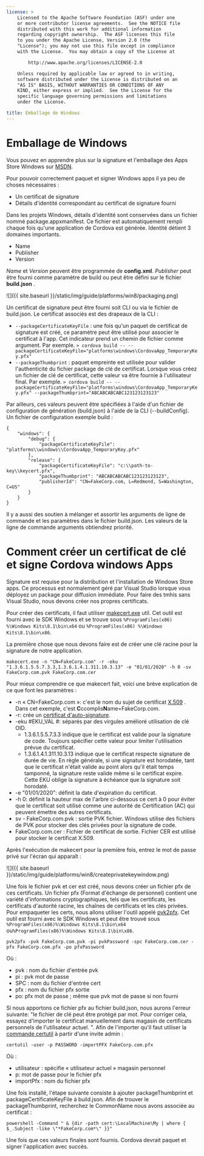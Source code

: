 ```yaml
---
license: >
    Licensed to the Apache Software Foundation (ASF) under one
    or more contributor license agreements.  See the NOTICE file
    distributed with this work for additional information
    regarding copyright ownership.  The ASF licenses this file
    to you under the Apache License, Version 2.0 (the
    "License"); you may not use this file except in compliance
    with the License.  You may obtain a copy of the License at

        http://www.apache.org/licenses/LICENSE-2.0

    Unless required by applicable law or agreed to in writing,
    software distributed under the License is distributed on an
    "AS IS" BASIS, WITHOUT WARRANTIES OR CONDITIONS OF ANY
    KIND, either express or implied.  See the License for the
    specific language governing permissions and limitations
    under the License.

title: Emballage de Windows
---
```


# Emballage de Windows

Vous pouvez en apprendre plus sur la signature et l'emballage des Apps Store Windows sur [MSDN](https://msdn.microsoft.com/en-us/library/hh446593(v=vs.85).aspx).

Pour pouvoir correctement paquet et signer Windows apps il ya peu de choses nécessaires :

  * Un certificat de signature
  * Détails d'identité correspondant au certificat de signature fourni

Dans les projets Windows, détails d'identité sont conservées dans un fichier nommé package.appxmanifest. Ce fichier est automatiquement rempli chaque fois qu'une application de Cordova est générée. Identité détient 3 domaines importants.

  * Name
  * Publisher
  * Version

*Name* et *Version* peuvent être programmée de **config.xml**. *Publisher* peut être fourni comme paramètre de build ou peut être défini sur le fichier **build.json** .

![]({{ site.baseurl }}/static/img/guide/platforms/win8/packaging.png)

Un certificat de signature peut être fourni soit CLI ou via le fichier de build.json. Le certificat associés est des drapeaux de la CLI :

  * `--packageCertificateKeyFile` : une fois qu'un paquet de certificat de signature est créé, ce paramètre peut être utilisé pour associer le certificat à l'app. Cet indicateur prend un chemin de fichier comme argument. Par exemple. `> cordova build -- --packageCertificateKeyFile="platforms\windows\CordovaApp_TemporaryKey.pfx"`
  * `--packageThumbprint` : paquet empreinte est utilisée pour valider l'authenticité du fichier package de clé de certificat. Lorsque vous créez un fichier de clé de certificat, cette valeur va être fournie à l'utilisateur final. Par exemple. `> cordova build -- --packageCertificateKeyFile="platforms\windows\CordovaApp_TemporaryKey.pfx" --packageThumbprint="ABCABCABCABC123123123123"`

Par ailleurs, ces valeurs peuvent être spécifiées à l'aide d'un fichier de configuration de génération (build.json) à l'aide de la CLI (--buildConfig). Un fichier de configuration exemple build :

    {
        "windows": {
            "debug": {
                "packageCertificateKeyFile": "platforms\\windows\\CordovaApp_TemporaryKey.pfx"
            },
            "release": {
                "packageCertificateKeyFile": "c:\\path-to-key\\keycert.pfx",
                "packageThumbprint": "ABCABCABCABC123123123123",
                "publisherId": "CN=FakeCorp.com, L=Redmond, S=Washington, C=US"
            }
        }
    }


Il y a aussi des soutien à mélanger et assortir les arguments de ligne de commande et les paramètres dans le fichier build.json. Les valeurs de la ligne de commande arguments obtiendrez priorité.

# Comment créer un certificat de clé et signe Cordova windows Apps

Signature est requise pour la distribution et l'installation de Windows Store apps. Ce processus est normalement géré par Visual Studio lorsque vous déployez un package pour diffusion immédiate. Pour faire des tmhis sans Visual Studio, nous devons créer nos propres certificats.

Pour créer des certificats, il faut utiliser [makecert.exe](https://msdn.microsoft.com/en-us/library/ff548309(v=vs.85).aspx) util. Cet outil est fourni avec le SDK Windows et se trouve sous `%ProgramFiles(x86) %\Windows Kits\8.1\bin\x64` ou `%ProgramFiles(x86) %\Windows Kits\8.1\bin\x86`.

La première chose que nous devons faire est de créer une clé racine pour la signature de notre application.

`makecert.exe -n "CN=FakeCorp.com" -r -eku "1.3.6.1.5.5.7.3.3,1.3.6.1.4.1.311.10.3.13" -e "01/01/2020" -h 0 -sv FakeCorp.com.pvk FakeCorp.com.cer`

Pour mieux comprendre ce que makecert fait, voici une brève explication de ce que font les paramètres :

  * -n « CN=FakeCorp.com »: c'est le nom du sujet de certificat [X.509](http://en.wikipedia.org/wiki/X.509) . Dans cet exemple, c'est **C**ccomplis**N**ame=FakeCorp.com.
  * -r: crée un [certificat d'auto-signature](http://en.wikipedia.org/wiki/Self-signed_certificate).
  * -eku #EKU_VAL #: séparés par des virgules amélioré utilisation de clé OID.
      * 1.3.6.1.5.5.7.3.3 indique que le certificat est valide pour la signature de code. Toujours spécifier cette valeur pour limiter l'utilisation prévue du certificat.
      * 1.3.6.1.4.1.311.10.3.13 indique que le certificat respecte signature de durée de vie. En règle générale, si une signature est horodatée, tant que le certificat n'était valide au point alors qu'il était temps tamponné, la signature reste valide même si le certificat expire. Cette EKU oblige la signature à échéance que la signature soit horodaté.
  * -e "01/01/2020": définit la date d'expiration du certificat.
  * -h 0: définit la hauteur max de l'arbre ci-dessous ce cert à 0 pour éviter que le certificat soit utilisé comme une autorité de Certification (AC) qui peuvent émettre des autres certificats.
  * sv - FakeCorp.com.pvk : sortie PVK fichier. Windows utilise des fichiers de PVK pour stocker des clés privées pour la signature de code.
  * FakeCorp.com.cer : Fichier de certificat de sortie. Fichier CER est utilisé pour stocker le certificat X.509.

Après l'exécution de makecert pour la première fois, entrez le mot de passe privé sur l'écran qui apparaît :

![]({{ site.baseurl }}/static/img/guide/platforms/win8/createprivatekeywindow.png)

Une fois le fichier pvk et cer est créé, nous devons créer un fichier pfx de ces certificats. Un fichier pfx (Format d'échange de personnel) contient une variété d'informations cryptographiques, tels que les certificats, les certificats d'autorité racine, les chaînes de certificats et les clés privées. Pour empaqueter les certs, nous allons utiliser l'outil appelé [pvk2pfx](https://msdn.microsoft.com/en-us/library/ff550672(v=vs.85).aspx). Cet outil est fourni avec le SDK Windows et peut être trouvé sous `%ProgramFiles(x86)%\Windows Kits\8.1\bin\x64` ou`%ProgramFiles(x86)%\Windows Kits\8.1\bin\x86`.

`pvk2pfx -pvk FakeCorp.com.pvk -pi pvkPassword -spc FakeCorp.com.cer -pfx FakeCorp.com.pfx -po pfxPassword`

Où :

  * pvk : nom du fichier d'entrée pvk
  * pi : pvk mot de passe
  * SPC : nom du fichier d'entrée cert
  * pfx : nom du fichier pfx sortie
  * po: pfx mot de passe ; même que pvk mot de passe si non fourni

Si nous apportons ce fichier pfx au fichier build.json, nous aurons l'erreur suivante: "le fichier de clé peut être protégé par mot. Pour corriger cela, essayez d'importer le certificat manuellement dans magasin de certificats personnels de l'utilisateur actuel. ". Afin de l'importer qu'il faut utiliser la [commande certutil](https://technet.microsoft.com/en-us/library/ee624045(v=ws.10).aspx) à partir d'une invite admin :

`certutil -user -p PASSWORD -importPFX FakeCorp.com.pfx`

Où :

  * utilisateur : spécifie « utilisateur actuel » magasin personnel
  * p: mot de passe pour le fichier pfx
  * importPfx : nom du fichier pfx

Une fois installé, l'étape suivante consiste à ajouter packageThumbprint et packageCertificateKeyFile à build.json. Afin de trouver le packageThumbprint, recherchez le CommonName nous avons associée au certificat :

`powershell -Command " & {dir -path cert:\LocalMachine\My | where { $_.Subject -like \"*FakeCorp.com*\" }}"`

Une fois que ces valeurs finales sont fournis. Cordova devrait paquet et signer l'application avec succès.

